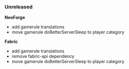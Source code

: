### Unreleased

**NeoForge**

- add gamerule translations
- move gamerule doBetterServerSleep to player category

**Fabric**

- add gamerule translations
- remove fabric-api dependency
- move gamerule doBetterServerSleep to player category
